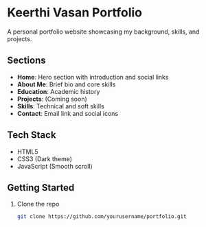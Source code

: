 # Keerthi Vasan Portfolio

A personal portfolio website showcasing my background, skills, and projects.

## Sections

- **Home**: Hero section with introduction and social links  
- **About Me**: Brief bio and core skills  
- **Education**: Academic history  
- **Projects**: (Coming soon)  
- **Skills**: Technical and soft skills  
- **Contact**: Email link and social icons  

## Tech Stack

- HTML5  
- CSS3 (Dark theme)  
- JavaScript (Smooth scroll)  

## Getting Started

1. Clone the repo  
   ```bash
   git clone https://github.com/yourusername/portfolio.git
